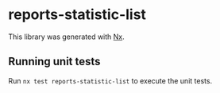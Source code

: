 # reports-statistic-list

This library was generated with [Nx](https://nx.dev).

## Running unit tests

Run `nx test reports-statistic-list` to execute the unit tests.
